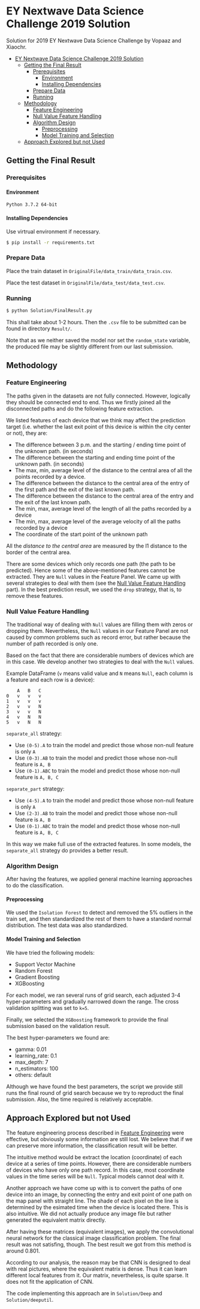 # EY Nextwave Data Science Challenge 2019 Solution

Solution for 2019 EY Nextwave Data Science Challenge by Vopaaz and Xiaochr.


<!-- @import "[TOC]" {cmd="toc" depthFrom=1 depthTo=6 orderedList=false} -->

<!-- code_chunk_output -->

- [EY Nextwave Data Science Challenge 2019 Solution](#ey-nextwave-data-science-challenge-2019-solution)
	- [Getting the Final Result](#getting-the-final-result)
		- [Prerequisites](#prerequisites)
			- [Environment](#environment)
			- [Installing Dependencies](#installing-dependencies)
		- [Prepare Data](#prepare-data)
		- [Running](#running)
	- [Methodology](#methodology)
		- [Feature Engineering](#feature-engineering)
		- [Null Value Feature Handling](#null-value-feature-handling)
		- [Algorithm Design](#algorithm-design)
			- [Preprocessing](#preprocessing)
			- [Model Training and Selection](#model-training-and-selection)
	- [Approach Explored but not Used](#approach-explored-but-not-used)

<!-- /code_chunk_output -->



## Getting the Final Result

### Prerequisites

#### Environment

`Python 3.7.2 64-bit`

#### Installing Dependencies

Use virtrual environment if necessary.

```bash
$ pip install -r requirements.txt
```

### Prepare Data

Place the train dataset in `OriginalFile/data_train/data_train.csv`.

Place the test dataset in `OriginalFile/data_test/data_test.csv`.

### Running

```bash
$ python Solution/FinalResult.py
```

This shall take about 1-2 hours. Then the `.csv` file to be submitted can be found in directory `Result/`.

Note that as we neither saved the model nor set the `random_state` variable, the produced file may be slightly different from our last submission.


## Methodology

### Feature Engineering

The paths given in the datasets are not fully connected. However, logically they should be connected end to end.
Thus we firstly joined all the disconnected paths and do the following feature extraction.

We listed features of each device that we think may affect the prediction target (i.e. whether the last exit point of this device is within the city center or not), they are:

- The difference between 3 p.m. and the starting / ending time point of the unknown path. (in seconds)
- The difference between the starting and ending time point of the unknown path. (in seconds)
- The max, min, average level of the distance to the central area of all the points recorded by a device.
- The difference between the distance to the central area of the entry of the first path and the exit of the last known path.
- The difference between the distance to the central area of the entry and the exit of the last known path.
- The min, max, average level of the length of all the paths recorded by a device
- The min, max, average level of the average velocity of all the paths recorded by a device
- The coordinate of the start point of the unknown path

All the *distance to the central area* are measured by the l1 distance to the border of the central area.

There are some devices which only records one path (the path to be predicted). Hence some of the above-mentioned features cannot be extracted. They are `Null` values in the Feature Panel.
We came up with several strategies to deal with them (see the [Null Value Feature Handling](#null-value-feature-handling) part). In the best prediction result, we used the `drop` strategy, that is, to remove these features.


### Null Value Feature Handling

The traditional way of dealing with `Null` values are filling them with zeros or dropping them.
Nevertheless, the `Null` values in our Feature Panel are not caused by common problems such as record error, but rather because the number of path recorded is only one.

Based on the fact that there are considerable numbers of devices which are in this case. We develop another two strategies to deal with the `Null` values.

Example DataFrame (`v` means valid value and `N` means `Null`, each column is a feature and each row is a device):

```
    A   B   C
0   v   v   v
1   v   v   v
2   v   v   N
3   v   v   N
4   v   N   N
5   v   N   N
```

`separate_all` strategy:

- Use `(0-5).A` to train the model and predict those whose non-null feature is only `A`
- Use `(0-3).AB` to train the model and predict those whose non-null feature is `A, B`
- Use `(0-1).ABC` to train the model and predict those whose non-null feature is `A, B, C`

`separate_part` strategy:
- Use `(4-5).A` to train the model and predict those whose non-null feature is only `A`
- Use `(2-3).AB` to train the model and predict those whose non-null feature is `A, B`
- Use `(0-1).ABC` to train the model and predict those whose non-null feature is `A, B, C`

In this way we make full use of the extracted features. In some models, the `separate_all` strategy do provides a better result.


### Algorithm Design

After having the features, we applied general machine learning approaches to do the classification.

#### Preprocessing

We used the `Isolation Forest` to detect and removed the 5% outliers in the train set, and then standardized the rest of them to have a standard normal distribution. The test data was also standardized.

#### Model Training and Selection

We have tried the following models:

- Support Vector Machine
- Random Forest
- Gradient Boosting
- XGBoosting

For each model, we ran several runs of grid search, each adjusted 3-4 hyper-parameters and gradually narrowed down the range. The cross validation splitting was set to `k=5`.

Finally, we selected the `XGBoosting` framework to provide the final submission based on the validation result.

The best hyper-parameters we found are:

- gamma: 0.01
- learning_rate: 0.1
- max_depth: 7
- n_estimators: 100
- others: default

Although we have found the best parameters, the script we provide still runs the final round of grid search because we try to reproduct the final submission. Also, the time required is relatively acceptable.


## Approach Explored but not Used

The feature engineering process described in [Feature Engineering](#feature-engineering) were effective, but obviously some information are still lost. We believe that if we can preserve more information, the classification result will be better.

The intuitive method would be extract the location (coordinate) of each device at a series of time points. However, there are considerable numbers of devices who have only one path record. In this case, most coordinate values in the time series will be `Null`. Typical models cannot deal with it.

Another approach we have come up with is to convert the paths of one device into an image, by connecting the entry and exit point of one path on the map panel with straight line. The shade of each pixel on the line is determined by the esimated time when the device is located there. This is also intuitive.
We did not actually produce any image file but rather generated the equivalent matrix directly.

After having these matrices (equivalent images), we apply the convolutional neural network for the classical image classification problem. The final result was not satisfing, though. The best result we got from this method is around 0.801.

According to our analysis, the reason may be that CNN is designed to deal with real pictures, where the equivalent matrix is dense. Thus it can learn different local features from it. Our matrix, nevertheless, is quite sparse. It does not fit the application of CNN.

The code implementing this approach are in `Solution/Deep` and `Solution/deeputil`.


